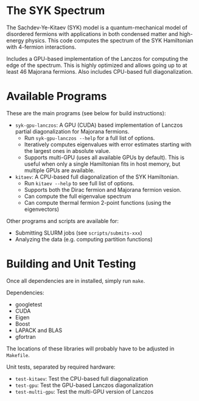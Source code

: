 # The SYK Spectrum

The Sachdev-Ye-Kitaev (SYK) model is a quantum-mechanical model of disordered fermions with applications in both condensed matter and high-energy physics. This code computes the spectrum of the SYK Hamiltonian with 4-fermion interactions.

Includes a GPU-based implementation of the Lanczos for computing the edge of the spectrum. This is highly optimized and allows going up to at least 46 Majorana fermions. Also includes CPU-based full diagonalization.

# Available Programs

These are the main programs (see below for build instructions):

* `syk-gpu-lanczos`: A GPU (CUDA) based implementation of Lanczos partial diagonalization for Majorana fermions.
    - Run `syk-gpu-lanczos --help` for a full list of options. 
    - Iteratively computes eigenvalues with error estimates starting with the largest ones in absolute value.
    - Supports multi-GPU (uses all available GPUs by default). This is useful when only a single Hamiltonian fits in host memory, but multiple GPUs are available.
* `kitaev`: A CPU-based full diagonalization of the SYK Hamiltonian. 
    - Run `kitaev --help` to see full list of options.
    - Supports both the Dirac fermion and Majorana fermion vesion.
    - Can compute the full eigenvalue spectrum
    - Can compute thermal fermion 2-point functions (using the eigenvectors)

Other programs and scripts are available for:

* Submitting SLURM jobs (see `scripts/submits-xxx`)
* Analyzing the data (e.g. computing partition functions)

# Building and Unit Testing

Once all dependencies are in installed, simply run `make`.

Dependencies:

* googletest
* CUDA
* Eigen
* Boost
* LAPACK and BLAS
* gfortran

The locations of these libraries will probably have to be adjusted in `Makefile`.

Unit tests, separated by required hardware:

* `test-kitaev`: Test the CPU-based full diagonalization
* `test-gpu`: Test the GPU-based Lanczos diagonalization
* `test-multi-gpu`: Test the multi-GPU version of Lanczos
